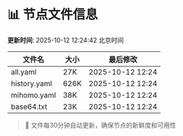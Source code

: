 # 📊 节点文件信息

**更新时间**: 2025-10-12 12:24:42 北京时间

| 文件名 | 大小 | 最后修改 |
|--------|------|----------|
| all.yaml | 27K | 2025-10-12 12:24 |
| history.yaml | 626K | 2025-10-12 12:24 |
| mihomo.yaml | 38K | 2025-10-12 12:24 |
| base64.txt | 23K | 2025-10-12 12:24 |

> 🔄 文件每30分钟自动更新，确保节点的新鲜度和可用性
